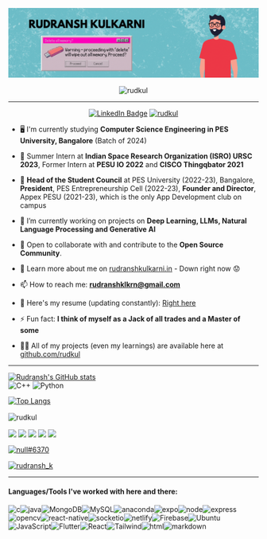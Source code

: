 
[![MasterHead](https://github.com/rudkul/rudkul/blob/main/ezgif.com-gif-maker(2).gif)](https://rudranshkulkarni.in)


<!--<h1 align="center">Hi 👋, I'm Rudransh Kulkarni</h1>
<h3 align="center">Make cool tech - Change the world - Chill</h3>-->

<!--<p align="center"> 
  Visitor count<br>
  <img src="https://profile-counter.glitch.me/rudkul/count.svg" />
</p>-->
<p align="center"> <img src="https://komarev.com/ghpvc/?username=rudkul&label=Profile%20views&color=0e75b6&style=flat" alt="rudkul" /> </p>
<hr>


<p align="center">  
<a href="https://www.linkedin.com/in/rudransh-kulkarni"><img src="https://img.shields.io/badge/LinkedIn-blue?style=for-the-badge&logo=linkedin&logoColor=white" alt="LinkedIn Badge"></a> 
<a href="https://twitter.com/rudkul" target="blank"><img src="https://img.shields.io/twitter/follow/rudkul?logo=twitter&style=for-the-badge" alt="rudkul" /></a></p>
<!--<img src="https://media3.giphy.com/media/qgQUggAC3Pfv687qPC/giphy.gif?cid=ecf05e47ftftrgyukw2gcb70jnw39adusyizxfytcubz9ix4&rid=giphy.gif&ct=g" align="right" alt="Coding" width="400" height="350"/>-->


<!--- 🔭 I’m currently working on [Sahayak (React-Native)](https://github.com/rudkul/loop-helper-app)-->

- 🖥️ I'm currently studying **Computer Science Engineering in PES University, Bangalore** (Batch of 2024)

- 🏢 Summer Intern at **Indian Space Research Organization (ISRO) URSC 2023**, Former Intern at **PESU IO 2022** and **CISCO Thingqbator 2021**

- 🤝 **Head of the Student Council** at PES University (2022-23), Bangalore, **President**, PES Entrepreneurship Cell (2022-23), **Founder and Director**, Appex PESU (2021-23), which is the only App Development club on campus

- 👯 I’m currently working on projects on **Deep Learning, LLMs, Natural Language Processing and Generative AI**

- 🌱 Open to collaborate with and contribute to the **Open Source Community**.
  
- 📝 Learn more about me on [rudranshkulkarni.in](http://rudranshkulkarni.in) - Down right now 😟

<!--- 💬 Ask me about **Anything (I'm trying to figure out quite a few things myself)**-->

- 📫 How to reach me: **rudranshklkrn@gmail.com**

- 📄 Here's my resume (updating constantly): [Right here](https://drive.google.com/file/d/1aN3zXerNTSh_gN1OZBW5QHO_MzFPYi2j/view?usp=sharing)

- ⚡ Fun fact: **I think of myself as a Jack of all trades and a Master of some**

- 👨‍💻 All of my projects (even my learnings) are available here at [github.com/rudkul](github.com/rudkul)

<hr>

[![Rudransh's GitHub stats](https://github-readme-stats.vercel.app/api?username=rudkul&hide=stars&count_private=true&show_icons=true&theme=tokyonight)](https://github.com/rudkul)
<br>
<img alt="C++" src="https://img.shields.io/badge/c++-%2300599C.svg?style=for-the-badge&logo=c%2B%2B&logoColor=white"/>
<img alt="Python" src="https://img.shields.io/badge/python-3670A0?style=for-the-badge&logo=python&logoColor=ffdd54"/>



<!--<h3 align="left">Languages and Tools I'm proficient at:</h3>
<p align="left">
   <a href="https://www.python.org" target="_blank"> <img src="https://raw.githubusercontent.com/devicons/devicon/master/icons/python/python-original.svg" alt="python" width="40" height="40"/> </a>
  <a href="https://www.w3.org/html/" target="_blank"> <img src="https://raw.githubusercontent.com/devicons/devicon/master/icons/html5/html5-original-wordmark.svg" alt="html5" width="40" height="40"/> </a>
  <a href="https://www.w3schools.com/css/" target="_blank"> <img src="https://raw.githubusercontent.com/devicons/devicon/master/icons/css3/css3-original-wordmark.svg" alt="css3" width="40" height="40"/> </a>
   <a href="https://developer.mozilla.org/en-US/docs/Web/JavaScript" target="_blank"> <img src="https://raw.githubusercontent.com/devicons/devicon/master/icons/javascript/javascript-original.svg" alt="javascript" width="40" height="40"/> </a>
   <a href="https://reactjs.org/" target="_blank"> <img src="https://raw.githubusercontent.com/devicons/devicon/master/icons/react/react-original-wordmark.svg" alt="react" width="40" height="40"/> </a>
  <a href="https://tailwindcss.com/" target="_blank"> <img src="https://www.vectorlogo.zone/logos/tailwindcss/tailwindcss-icon.svg" alt="tailwind" width="40" height="40"/> </a>
   
</p>
<h3 align="left">Languages and Tools I'm sort of familiar with:</h3>
<p align="left">
  <a href="https://nodejs.org" target="_blank"> <img src="https://raw.githubusercontent.com/devicons/devicon/master/icons/nodejs/nodejs-original-wordmark.svg" alt="nodejs" width="40" height="40"/> </a>
   <a href="https://expressjs.com" target="_blank"> <img src="https://raw.githubusercontent.com/devicons/devicon/master/icons/express/express-original-wordmark.svg" alt="express" width="40" height="40"/> </a>
  <a href="https://www.mongodb.com/" target="_blank"> <img src="https://raw.githubusercontent.com/devicons/devicon/master/icons/mongodb/mongodb-original-wordmark.svg" alt="mongodb" width="40" height="40"/> </a>
</p>-->
  


[![Top Langs](https://github-readme-stats.vercel.app/api/top-langs/?username=rudkul&layout=compact&exclude_repo=rudkul&hide=html&theme=tokyonight)](https://github.com/rudkul)
<p><img align="center" src="https://github-readme-streak-stats.herokuapp.com/?user=rudkul&&theme=tokyonight" alt="rudkul" /></p>

<a href="https://www.codechef.com/users/rudransh_k" target="blank"><img align="center" src="https://img.shields.io/badge/CodeChef-%23964B00.svg?style=for-the-badge&logo=CodeChef&logoColor=white"/></a>
<a href="https://codeforces.com/profile/rudransh_k" target="blank"><img align="center" src="https://img.shields.io/badge/Codeforces-445f9d?style=for-the-badge&logo=Codeforces&logoColor=white"/></a>
<a href="https://kaggle.com/rudranshkulkarni" target="blank"><img align="center" src="https://img.shields.io/badge/Kaggle-035a7d?style=for-the-badge&logo=kaggle&logoColor=white"/></a>
<a href="https://leetcode.com/rudransh_k/" target="blank"><img align="center" src="https://img.shields.io/badge/LeetCode-000000?style=for-the-badge&logo=LeetCode&logoColor=#d16c06"/></a>
<a href="https://www.hackerrank.com/rudransh_k" target="blank"><img align="center" src="https://img.shields.io/badge/-Hackerrank-2EC866?style=for-the-badge&logo=HackerRank&logoColor=white"/></a>


<!--<p><img align="center" src="https://github-readme-streak-stats.herokuapp.com/?user=rudkul&" alt="rudkul" /></p>-->

<!--<hr>
<h3 align="left">Connect with me here:</h3>
<p align="left">
<a href="https://twitter.com/rudkul" target="blank"><img align="center" src="https://raw.githubusercontent.com/rahuldkjain/github-profile-readme-generator/master/src/images/icons/Social/twitter.svg" alt="rudkul" height="30" width="40" /></a>
<a href="https://linkedin.com/in/rudransh-kulkarni" target="blank"><img align="center" src="https://raw.githubusercontent.com/rahuldkjain/github-profile-readme-generator/master/src/images/icons/Social/linked-in-alt.svg" alt="rudransh-kulkarni" height="30" width="40" /></a>
<a href="https://stackoverflow.com/users/14543021" target="blank"><img align="center" src="https://raw.githubusercontent.com/rahuldkjain/github-profile-readme-generator/master/src/images/icons/Social/stack-overflow.svg" alt="14543021" height="30" width="40" /></a>-->
<!--<a href="https://www.codechef.com/users/rudransh_k" target="blank"><img align="center" src="https://cdn.jsdelivr.net/npm/simple-icons@3.1.0/icons/codechef.svg" alt="rudransh_k" height="30" width="40" /></a>-->
<!--<a href="https://www.hackerrank.com/rudransh_k" target="blank"><img align="center" src="https://raw.githubusercontent.com/rahuldkjain/github-profile-readme-generator/master/src/images/icons/Social/hackerrank.svg" alt="rudransh_k" height="30" width="40" /></a>-->
<!--<a href="https://codeforces.com/profile/rudransh_k" target="blank"><img align="center" src="https://raw.githubusercontent.com/rahuldkjain/github-profile-readme-generator/master/src/images/icons/Social/codeforces.svg" alt="rudransh_k" height="30" width="40" /></a>-->
<a href="https://discord.gg/null#6370" target="blank"><img align="center" src="https://raw.githubusercontent.com/rahuldkjain/github-profile-readme-generator/master/src/images/icons/Social/discord.svg" alt="null#6370" height="30" width="40" /></a>
<!--<a href="https://kaggle.com/rudranshkulkarni" target="blank"><img align="center" src="https://raw.githubusercontent.com/rahuldkjain/github-profile-readme-generator/master/src/images/icons/Social/kaggle.svg" alt="rudranshkulkarni" height="30" width="40" /></a>-->
<a href="https://www.topcoder.com/members/rudransh_k" target="blank"><img align="center" src="https://raw.githubusercontent.com/rahuldkjain/github-profile-readme-generator/master/src/images/icons/Social/topcoder.svg" alt="rudransh_k" height="30" width="40" /></a>
</p>

<hr>

<h4 align="left">Languages/Tools I've worked with here and there:</h4>
<img align="left" alt="c" src="https://img.shields.io/badge/c-%2300599C.svg?style=for-the-badge&logo=c&logoColor=white"/>
<img align="left" alt="java" src="https://img.shields.io/badge/java-%23ED8B00.svg?style=for-the-badge&logo=java&logoColor=white"/>
<img align="left" alt="MongoDB" src="https://img.shields.io/badge/MongoDB-%234ea94b.svg?style=for-the-badge&logo=mongodb&logoColor=white"/>
<img align="left" alt="MySQL" src="https://img.shields.io/badge/mysql-%2300f.svg?style=for-the-badge&logo=mysql&logoColor=white"/>
<img align="left" alt="anaconda" src="https://img.shields.io/badge/Anaconda-%2344A833.svg?style=for-the-badge&logo=anaconda&logoColor=white"/>
<img align="left" alt="expo" src="https://img.shields.io/badge/expo-1C1E24?style=for-the-badge&logo=expo&logoColor=#D04A37"/>
<img alt="express" src="https://img.shields.io/badge/express.js-%23404d59.svg?style=for-the-badge&logo=express&logoColor=%2361DAFB"/>
<img align="left" alt="node" src="https://img.shields.io/badge/node.js-6DA55F?style=for-the-badge&logo=node.js&logoColor=white"/>
<img align="left" alt="opencv" src="https://img.shields.io/badge/opencv-%23white.svg?style=for-the-badge&logo=opencv&logoColor=white"/>
<img align="left" alt="react-native" src="https://img.shields.io/badge/react_native-%2320232a.svg?style=for-the-badge&logo=react&logoColor=%2361DAFB"/>
<img align="left" alt="socketio" src="https://img.shields.io/badge/Socket.io-black?style=for-the-badge&logo=socket.io&badgeColor=010101"/>
<img align="left" alt="netlify" src="https://img.shields.io/badge/netlify-%23000000.svg?style=for-the-badge&logo=netlify&logoColor=#00C7B7"/>
<img align="left" alt="Firebase" src="https://img.shields.io/badge/Firebase-039BE5?style=for-the-badge&logo=Firebase&logoColor=white"/>
<img align="left" alt="Ubuntu" src="https://img.shields.io/badge/Ubuntu-E95420?style=for-the-badge&logo=ubuntu&logoColor=white"/>
<img align="left" alt="JavaScript" src="https://img.shields.io/badge/javascript-%23323330.svg?style=for-the-badge&logo=javascript&logoColor=%23F7DF1E"/>
<img align="left" alt="Flutter" src="https://img.shields.io/badge/Flutter-%2302569B.svg?style=for-the-badge&logo=Flutter&logoColor=white"/>
<img align="left" alt="React" src="https://img.shields.io/badge/react-%2320232a.svg?style=for-the-badge&logo=react&logoColor=%2361DAFB"/>
<img align="left" alt="Tailwind" src="https://img.shields.io/badge/tailwindcss-%2338B2AC.svg?style=for-the-badge&logo=tailwind-css&logoColor=white"/>
<img align="left" alt="html" src="https://img.shields.io/badge/html5-%23E34F26.svg?style=for-the-badge&logo=html5&logoColor=white"/>
<img align="left" alt="markdown" src="https://img.shields.io/badge/markdown-%23000000.svg?style=for-the-badge&logo=markdown&logoColor=white"/>
